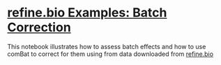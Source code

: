 # <u>refine.bio Examples: Batch Correction </u>
This notebook illustrates how to assess batch effects and how to use
comBat to correct for them using from data downloaded from <a href="refine.bio.org"> refine.bio </a>
